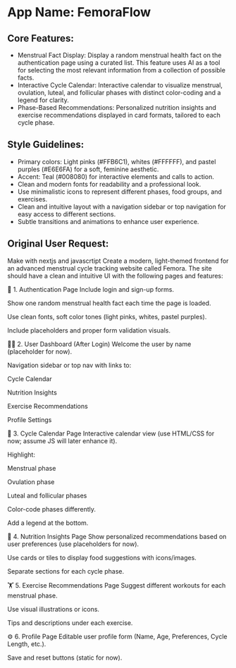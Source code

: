 # **App Name**: FemoraFlow

## Core Features:

- Menstrual Fact Display: Display a random menstrual health fact on the authentication page using a curated list. This feature uses AI as a tool for selecting the most relevant information from a collection of possible facts.
- Interactive Cycle Calendar: Interactive calendar to visualize menstrual, ovulation, luteal, and follicular phases with distinct color-coding and a legend for clarity.
- Phase-Based Recommendations: Personalized nutrition insights and exercise recommendations displayed in card formats, tailored to each cycle phase.

## Style Guidelines:

- Primary colors: Light pinks (#FFB6C1), whites (#FFFFFF), and pastel purples (#E6E6FA) for a soft, feminine aesthetic.
- Accent: Teal (#008080) for interactive elements and calls to action.
- Clean and modern fonts for readability and a professional look.
- Use minimalistic icons to represent different phases, food groups, and exercises.
- Clean and intuitive layout with a navigation sidebar or top navigation for easy access to different sections.
- Subtle transitions and animations to enhance user experience.

## Original User Request:
Make with nextjs and javascrtipt
Create a modern, light-themed frontend for an advanced menstrual cycle tracking website called Femora. The site should have a clean and intuitive UI with the following pages and features:

🔐 1. Authentication Page
Include login and sign-up forms.

Show one random menstrual health fact each time the page is loaded.

Use clean fonts, soft color tones (light pinks, whites, pastel purples).

Include placeholders and proper form validation visuals.

🧑‍💼 2. User Dashboard (After Login)
Welcome the user by name (placeholder for now).

Navigation sidebar or top nav with links to:

Cycle Calendar

Nutrition Insights

Exercise Recommendations

Profile Settings

📆 3. Cycle Calendar Page
Interactive calendar view (use HTML/CSS for now; assume JS will later enhance it).

Highlight:

Menstrual phase

Ovulation phase

Luteal and follicular phases

Color-code phases differently.

Add a legend at the bottom.

🍎 4. Nutrition Insights Page
Show personalized recommendations based on user preferences (use placeholders for now).

Use cards or tiles to display food suggestions with icons/images.

Separate sections for each cycle phase.

🏋️ 5. Exercise Recommendations Page
Suggest different workouts for each menstrual phase.

Use visual illustrations or icons.

Tips and descriptions under each exercise.

⚙️ 6. Profile Page
Editable user profile form (Name, Age, Preferences, Cycle Length, etc.).

Save and reset buttons (static for now).
  